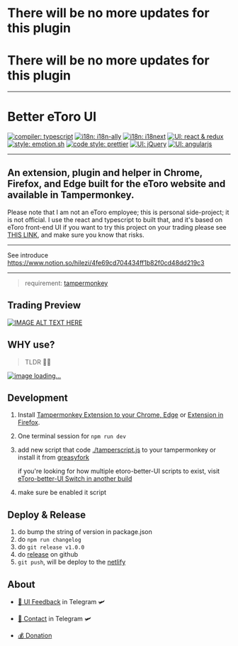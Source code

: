 # There will be no more updates for this plugin
# There will be no more updates for this plugin

---

Better eToro UI
===
[![compiler: typescript](https://img.shields.io/badge/compiler-🏗%20TypeScript%20-blue.svg?style=flat-square)](https://www.typescriptlang.org/)
[![i18n: i18n-ally](https://img.shields.io/badge/i18n-🌏%20i18n--ally-default.svg?style=flat-square&colorA=334a5d&colorB=70c9c7)](https://github.com/antfu/i18n-ally)
[![i18n: i18next](https://img.shields.io/badge/i18n-🌏%20i18next-default.svg?style=flat-square&colorA=334a5d&colorB=009789)](https://www.i18next.com/)
[![UI: react & redux](https://img.shields.io/badge/UI-🎨%20react%20&%20redux-blue.svg?style=flat-square)](https://github.com/facebook/react)
[![style: emotion.sh](https://img.shields.io/badge/style-💅%20emotion/react-orange.svg?style=flat-square&colorA=db748e&colorB=daa357)](https://emotion.sh/docs/introduction)
[![code style: prettier](https://img.shields.io/badge/code_style-💅%20prettier-ff69b4.svg?style=flat-square)](https://github.com/prettier/prettier)
[![UI: jQuery](https://img.shields.io/badge/UI-🎨%20jQuery-default.svg?style=flat-square&colorA=282c34&colorB=0769ad)](https://jquery.com/)
[![UI: angularjs](https://img.shields.io/badge/UI-🎨%20angularjs-default.svg?style=flat-square&colorA=282c34&colorB=a6120d)](https://angularjs.org/)

---

## An extension, plugin and helper in Chrome, Firefox, and Edge built for the eToro website and available in Tampermonkey.

Please note that I am not an eToro employee; this is personal side-project; it is not official. I use the react and typescript to built that, and it's based on eToro front-end UI if you want to try this project on your trading please see [THIS LINK](https://www.notion.so/hilezi/4fe69cd704434ff1b82f0cd48dd219c3), and make sure you know that risks.

---

See introduce https://www.notion.so/hilezi/4fe69cd704434ff1b82f0cd48dd219c3

---

> requirement: [tampermonkey](https://chrome.google.com/webstore/detail/tampermonkey/dhdgffkkebhmkfjojejmpbldmpobfkfo?hl=zh-TW)

## Trading Preview

[![IMAGE ALT TEXT HERE](https://img.youtube.com/vi/lOwRyrGncn0/0.jpg)](https://www.youtube.com/watch?v=4YKr8F8rkFA)

## WHY use?
> TLDR 🤷‍♂️

[![image loading...](./foreign_exchange.gif)](https://www.notion.so/hilezi/4fe69cd704434ff1b82f0cd48dd219c3)


## Development

1. Install [Tampermonkey Extension to your Chrome, Edge](https://chrome.google.com/webstore/detail/tampermonkey/dhdgffkkebhmkfjojejmpbldmpobfkfo?hl=zh-TW) or [Extension in Firefox](https://addons.mozilla.org/zh-TW/firefox/addon/tampermonkey/).
1. One terminal session for `npm run dev`
1. add new script that code [./tamperscript.js] to your tampermonkey or install it from [greasyfork](https://greasyfork.org/zh-TW/scripts/400518-etoro-better-ui)

    if you're looking for how multiple etoro-better-UI scripts to exist, visit [eToro-better-UI Switch in another build](https://www.notion.so/hilezi/eToro-better-UI-Switch-in-another-build-eb3b7842ae8e46d58d43b7bb3059b624)

1. make sure be enabled it script

## Deploy & Release

1. do bump the string of version in package.json
2. do `npm run changelog`
3. do `git release v1.0.0`
4. do [release](https://github.com/hilezir/etoro-better-ui/releases) on github
5. `git push`, will be deploy to the [netlify](https://etoro-plugins.netlify.app/etoro-better-ui.latest.js)

## About

- [💬 UI Feedback](https://t.me/mt4_daytrading) in Telegram 🛩

- [💬 Contact](https://t.me/whatisclown)  in Telegram 🛩

- [💰 Donation](https://www.notion.so/hilezi/ab484fc786bf44f8b19a017fdbe4a698)

[./tamperscript.js]: https://github.com/hilezir/etoro-better-ui/blob/master/tampermonkey.js
